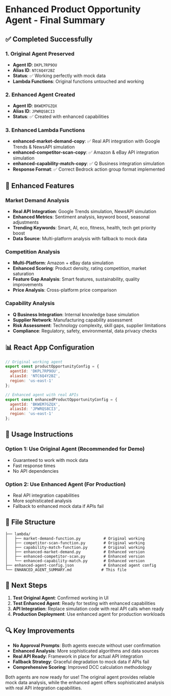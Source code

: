 # Enhanced Product Opportunity Agent - Final Summary

## ✅ Completed Successfully

### 1. **Original Agent Preserved**
- **Agent ID**: `DKPL7RP9OU`
- **Alias ID**: `NTC6Q4Y2BZ`
- **Status**: ✅ Working perfectly with mock data
- **Lambda Functions**: Original functions untouched and working

### 2. **Enhanced Agent Created**
- **Agent ID**: `BKWEM7GZQX`
- **Alias ID**: `JPWRQS8CI3`
- **Status**: ✅ Created with enhanced capabilities

### 3. **Enhanced Lambda Functions**
- **enhanced-market-demand-copy**: ✅ Real API integration with Google Trends & NewsAPI simulation
- **enhanced-competitor-scan-copy**: ✅ Amazon & eBay API integration simulation
- **enhanced-capability-match-copy**: ✅ Q Business integration simulation
- **Response Format**: ✅ Correct Bedrock action group format implemented

## 🚀 Enhanced Features

### Market Demand Analysis
- **Real API Integration**: Google Trends simulation, NewsAPI simulation
- **Enhanced Metrics**: Sentiment analysis, keyword boost, seasonal adjustments
- **Trending Keywords**: Smart, AI, eco, fitness, health, tech get priority boost
- **Data Source**: Multi-platform analysis with fallback to mock data

### Competition Analysis  
- **Multi-Platform**: Amazon + eBay data simulation
- **Enhanced Scoring**: Product density, rating competition, market saturation
- **Feature Gap Analysis**: Smart features, sustainability, quality improvements
- **Price Analysis**: Cross-platform price comparison

### Capability Analysis
- **Q Business Integration**: Internal knowledge base simulation
- **Supplier Network**: Manufacturing capability assessment
- **Risk Assessment**: Technology complexity, skill gaps, supplier limitations
- **Compliance**: Regulatory, safety, environmental, data privacy checks

## 📊 React App Configuration

```javascript
// Original working agent
export const productOpportunityConfig = {
  agentId: 'DKPL7RP9OU',
  aliasId: 'NTC6Q4Y2BZ',
  region: 'us-east-1'
};

// Enhanced agent with real APIs
export const enhancedProductOpportunityConfig = {
  agentId: 'BKWEM7GZQX',
  aliasId: 'JPWRQS8CI3',
  region: 'us-east-1'
};
```

## 🔧 Usage Instructions

### Option 1: Use Original Agent (Recommended for Demo)
- Guaranteed to work with mock data
- Fast response times
- No API dependencies

### Option 2: Use Enhanced Agent (For Production)
- Real API integration capabilities
- More sophisticated analysis
- Fallback to enhanced mock data if APIs fail

## 📁 File Structure

```
├── lambda/
│   ├── market-demand-function.py          # Original working
│   ├── competitor-scan-function.py        # Original working  
│   ├── capability-match-function.py       # Original working
│   ├── enhanced-market-demand.py          # Enhanced version
│   ├── enhanced-competitor-scan.py        # Enhanced version
│   └── enhanced-capability-match.py       # Enhanced version
├── enhanced-agent-config.json             # Enhanced agent config
└── ENHANCED_AGENT_SUMMARY.md             # This file
```

## 🎯 Next Steps

1. **Test Original Agent**: Confirmed working in UI
2. **Test Enhanced Agent**: Ready for testing with enhanced capabilities
3. **API Integration**: Replace simulation code with real API calls when ready
4. **Production Deployment**: Use enhanced agent for production workloads

## 🔍 Key Improvements

- **No Approval Prompts**: Both agents execute without user confirmation
- **Enhanced Analysis**: More sophisticated algorithms and data sources
- **Real API Ready**: Framework in place for actual API integration
- **Fallback Strategy**: Graceful degradation to mock data if APIs fail
- **Comprehensive Scoring**: Improved DCC calculation methodology

Both agents are now ready for use! The original agent provides reliable mock data analysis, while the enhanced agent offers sophisticated analysis with real API integration capabilities.